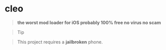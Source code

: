 # cleo
> **the worst mod loader for iOS probably
100% free no virus no scam**
>
> 

> Tip

> This project requires a **jailbroken** phone.
